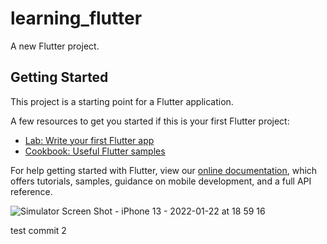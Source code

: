 # learning_flutter

A new Flutter project.

## Getting Started

This project is a starting point for a Flutter application.

A few resources to get you started if this is your first Flutter project:

- [Lab: Write your first Flutter app](https://flutter.dev/docs/get-started/codelab)
- [Cookbook: Useful Flutter samples](https://flutter.dev/docs/cookbook)

For help getting started with Flutter, view our
[online documentation](https://flutter.dev/docs), which offers tutorials,
samples, guidance on mobile development, and a full API reference.


![Simulator Screen Shot - iPhone 13 - 2022-01-22 at 18 59 16](https://user-images.githubusercontent.com/74540209/150640380-c93489e2-8439-43ae-93d1-0c1a3b441ef4.png)



test commit 2

